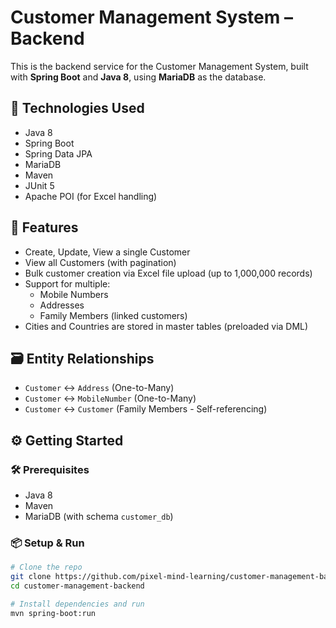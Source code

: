 # Customer Management System – Backend

This is the backend service for the Customer Management System, built with **Spring Boot** and **Java 8**, using **MariaDB** as the database.

## 🔧 Technologies Used
- Java 8
- Spring Boot
- Spring Data JPA
- MariaDB
- Maven
- JUnit 5
- Apache POI (for Excel handling)

## 🧩 Features
- Create, Update, View a single Customer
- View all Customers (with pagination)
- Bulk customer creation via Excel file upload (up to 1,000,000 records)
- Support for multiple:
  - Mobile Numbers
  - Addresses
  - Family Members (linked customers)
- Cities and Countries are stored in master tables (preloaded via DML)

## 🗃️ Entity Relationships
- `Customer` ↔ `Address` (One-to-Many)
- `Customer` ↔ `MobileNumber` (One-to-Many)
- `Customer` ↔ `Customer` (Family Members - Self-referencing)

## ⚙️ Getting Started

### 🛠 Prerequisites
- Java 8
- Maven
- MariaDB (with schema `customer_db`)

### 📦 Setup & Run
```bash
# Clone the repo
git clone https://github.com/pixel-mind-learning/customer-management-backend.git
cd customer-management-backend

# Install dependencies and run
mvn spring-boot:run
